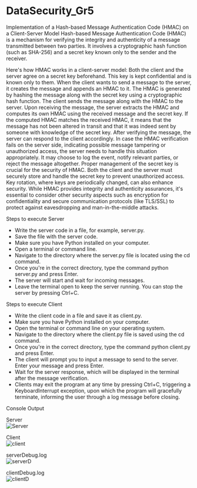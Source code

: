 # DataSecurity_Gr5
Implementation of a Hash-based Message Authentication Code (HMAC) on a Client-Server Model
Hash-based Message Authentication Code (HMAC) is a mechanism for verifying the integrity and authenticity of a message transmitted between two parties. It involves a cryptographic hash function (such as SHA-256) and a secret key known only to the sender and the receiver.

Here's how HMAC works in a client-server model:
 Both the client and the server agree on a secret key beforehand. This key is kept confidential and is known only to them.
 When the client wants to send a message to the server, it creates the message and appends an HMAC to it. The HMAC is generated by hashing the message along with the secret key using a cryptographic hash function.
 The client sends the message along with the HMAC to the server.
 Upon receiving the message, the server extracts the HMAC and computes its own HMAC using the received message and the secret key. If the computed HMAC matches the received HMAC, it means that the message has not been altered in transit and that it was indeed sent by someone with knowledge of the secret key.
 After verifying the message, the server can respond to the client accordingly.
 In case the HMAC verification fails on the server side, indicating possible message tampering or unauthorized access, the server needs to handle this situation appropriately. It may choose to log the event, notify relevant parties, or reject the message altogether.
 Proper management of the secret key is crucial for the security of HMAC. Both the client and the server must securely store and handle the secret key to prevent unauthorized access. Key rotation, where keys are periodically changed, can also enhance security.
 While HMAC provides integrity and authenticity assurances, it's essential to consider other security aspects such as encryption for confidentiality and secure communication protocols (like TLS/SSL) to protect against eavesdropping and man-in-the-middle attacks.

Steps to execute Server<br>

 - Write the server code in a file, for example, server.py.<br>
 - Save the file with the server code.<br>
 - Make sure you have Python installed on your computer.<br>
 - Open a terminal or command line.<br>
 - Navigate to the directory where the server.py file is located using the cd command.<br>
 - Once you're in the correct directory, type the command python server.py and press Enter.<br>
 - The server will start and wait for incoming messages.<br>
 - Leave the terminal open to keep the server running. You can stop the server by pressing Ctrl+C.<br>

Steps to execute Client<br>
 - Write the client code in a file and save it as client.py.<br>
 - Make sure you have Python installed on your computer.<br>
 - Open the terminal or command line on your operating system.<br>
 - Navigate to the directory where the client.py file is saved using the cd command.<br>
 - Once you're in the correct directory, type the command python client.py and press Enter.<br>
 - The client will prompt you to input a message to send to the server. Enter your message and press Enter.<br>
 - Wait for the server response, which will be displayed in the terminal after the message verification.<br>
 - Clients may exit the program at any time by pressing Ctrl+C, triggering a KeyboardInterrupt exception, upon which the program will gracefully terminate, informing the user through a log message before closing. <br>

 Console Output<br>
 
 Server<br>
![Server](https://github.com/ffjolla/DataSecurity_Gr5/assets/154750535/ccda7cb3-1ca3-401a-b86e-c8719e522465)

Client<br>
 ![client](https://github.com/ffjolla/DataSecurity_Gr5/assets/154750535/03487a0c-4f3d-4494-89e1-dc0a7d4a66ab)

serverDebug.log<br>
 ![serverD](https://github.com/ffjolla/DataSecurity_Gr5/assets/154750535/0650557f-94ae-40cf-93ce-f11c65ef0453)
 
clientDebug.log<br>
![clientD](https://github.com/ffjolla/DataSecurity_Gr5/assets/154750535/16079bde-b4b7-47b8-84ce-7e9f7a431446)




